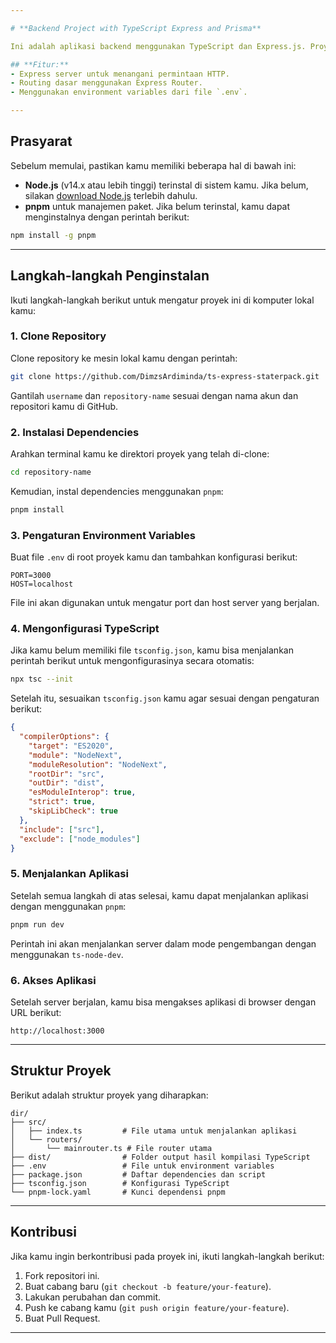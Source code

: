 ```yaml
---

# **Backend Project with TypeScript Express and Prisma**

Ini adalah aplikasi backend menggunakan TypeScript dan Express.js. Proyek ini mengatur server dasar dengan Express, mengatur routing, dan memanfaatkan environment variables menggunakan dotenv.

## **Fitur:**
- Express server untuk menangani permintaan HTTP.
- Routing dasar menggunakan Express Router.
- Menggunakan environment variables dari file `.env`.

---
```


## **Prasyarat**

Sebelum memulai, pastikan kamu memiliki beberapa hal di bawah ini:

- **Node.js** (v14.x atau lebih tinggi) terinstal di sistem kamu. Jika belum, silakan [download Node.js](https://nodejs.org/) terlebih dahulu.
- **pnpm** untuk manajemen paket. Jika belum terinstal, kamu dapat menginstalnya dengan perintah berikut:

```bash
npm install -g pnpm
```

---

## **Langkah-langkah Penginstalan**

Ikuti langkah-langkah berikut untuk mengatur proyek ini di komputer lokal kamu:

### 1. **Clone Repository**

Clone repository ke mesin lokal kamu dengan perintah:

```bash
git clone https://github.com/DimzsArdiminda/ts-express-staterpack.git
```

Gantilah `username` dan `repository-name` sesuai dengan nama akun dan repositori kamu di GitHub.

### 2. **Instalasi Dependencies**

Arahkan terminal kamu ke direktori proyek yang telah di-clone:

```bash
cd repository-name
```

Kemudian, instal dependencies menggunakan `pnpm`:

```bash
pnpm install
```

### 3. **Pengaturan Environment Variables**

Buat file `.env` di root proyek kamu dan tambahkan konfigurasi berikut:

```dotenv
PORT=3000
HOST=localhost
```

File ini akan digunakan untuk mengatur port dan host server yang berjalan.

### 4. **Mengonfigurasi TypeScript**

Jika kamu belum memiliki file `tsconfig.json`, kamu bisa menjalankan perintah berikut untuk mengonfigurasinya secara otomatis:

```bash
npx tsc --init
```

Setelah itu, sesuaikan `tsconfig.json` kamu agar sesuai dengan pengaturan berikut:

```json
{
  "compilerOptions": {
    "target": "ES2020",
    "module": "NodeNext",
    "moduleResolution": "NodeNext",
    "rootDir": "src",
    "outDir": "dist",
    "esModuleInterop": true,
    "strict": true,
    "skipLibCheck": true
  },
  "include": ["src"],
  "exclude": ["node_modules"]
}
```

### 5. **Menjalankan Aplikasi**

Setelah semua langkah di atas selesai, kamu dapat menjalankan aplikasi dengan menggunakan `pnpm`:

```bash
pnpm run dev
```

Perintah ini akan menjalankan server dalam mode pengembangan dengan menggunakan `ts-node-dev`.

### 6. **Akses Aplikasi**

Setelah server berjalan, kamu bisa mengakses aplikasi di browser dengan URL berikut:

```
http://localhost:3000
```

---

## **Struktur Proyek**

Berikut adalah struktur proyek yang diharapkan:

```
dir/
├── src/
│   ├── index.ts         # File utama untuk menjalankan aplikasi
│   └── routers/
│       └── mainrouter.ts # File router utama
├── dist/                # Folder output hasil kompilasi TypeScript
├── .env                 # File untuk environment variables
├── package.json         # Daftar dependencies dan script
├── tsconfig.json        # Konfigurasi TypeScript
└── pnpm-lock.yaml       # Kunci dependensi pnpm
```

---

## **Kontribusi**

Jika kamu ingin berkontribusi pada proyek ini, ikuti langkah-langkah berikut:

1. Fork repositori ini.
2. Buat cabang baru (`git checkout -b feature/your-feature`).
3. Lakukan perubahan dan commit.
4. Push ke cabang kamu (`git push origin feature/your-feature`).
5. Buat Pull Request.

---